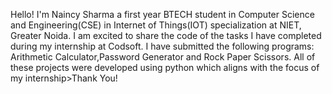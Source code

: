 Hello! I'm Naincy Sharma a first year BTECH student in Computer Science and Engineering(CSE) in Internet of Things(IOT) specialization at NIET, Greater Noida. I am excited to share the code of the tasks I have completed during my internship at Codsoft. I have submitted the following programs: Arithmetic Calculator,Password Generator and Rock Paper Scissors. All of these projects were developed using python which aligns with the focus of my internship>Thank You!
